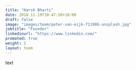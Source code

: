 ```yaml
---
title: "Harsh Bharti"
date: 2018-11-19T10:47:58+10:00
draft: false
image: "images/team/peter-van-eijk-711986-unsplash.jpg"
jobtitle: "Founder"
linkedinurl: "https://www.linkedin.com/"
promoted: true
weight: 1
layout: team
---
```


text
